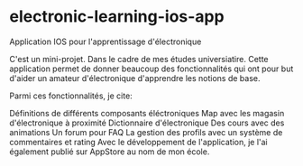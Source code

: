 # electronic-learning-ios-app
Application IOS pour l'apprentissage d'électronique 

C'est un mini-projet. Dans le cadre de mes études universiatire. Cette application permet de donner beaucoup des fonctionnalités qui ont pour but d'aider un amateur d'électronique d'apprendre les notions de base.

Parmi ces fonctionnalités, je cite:

Définitions de différents composants éléctroniques
Map avec les magasin d'électronique à proximité
Dictionnaire d'électronique
Des cours avec des animations
Un forum pour FAQ
La gestion des profils avec un système de commentaires et rating
Avec le développement de l'application, je l'ai également publié sur AppStore au nom de mon école.
